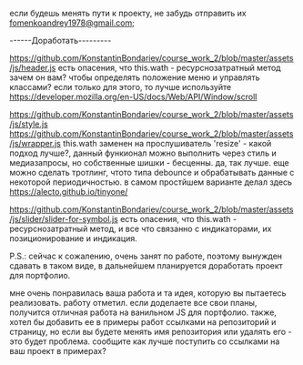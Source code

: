 если будешь менять пути к проекту, не забудь отправить их <fomenkoandrey1978@gmail.com>;

------Доработать---------

https://github.com/KonstantinBondariev/course_work_2/blob/master/assets/js/header.js есть опасения, что this.wath - ресурснозатратный метод
зачем он вам? чтобы определять положение меню и управлять классами?
если только для этого, то лучше используйте https://developer.mozilla.org/en-US/docs/Web/API/Window/scroll

https://github.com/KonstantinBondariev/course_work_2/blob/master/assets/js/style.js
https://github.com/KonstantinBondariev/course_work_2/blob/master/assets/js/wrapper.js this.wath заменен на прослушиватель 'resize' - какой подход лучше?, данный функионал можно выполнить через стиль и медиазапросы, но собственные шишки - бесценны.
да, так лучше. еще можно сделать тротлинг, чтото типа debounce и обрабатывать данные с некоторой периодичностью.
в самом простйшем варианте делал здесь
https://alecto.github.io/tinyone/

https://github.com/KonstantinBondariev/course_work_2/blob/master/assets/js/slider/slider-for-symbol.js есть опасения, что this.wath - ресурснозатратный метод, и все что связанно с индикаторами, их позиционирование и индикация.

P.S.: сейчас к сожалению, очень занят по работе, поэтому вынужден сдавать в таком виде, в дальнейшем планируется доработать проект для портфолио.

мне очень понравилась ваша работа и та идея, которую вы пытаетесь реализовать.
работу отметил.
если доделаете все свои планы, получится отличная работа на ванильном JS для портфолио.
также, хотел бы добавить ее в примеры работ ссылками на репозиторий и страницу, но если вы будете менять имя репозитория или удалять его - это будет проблема.
сообщите как лучше поступить со ссылками на ваш проект в примерах?
